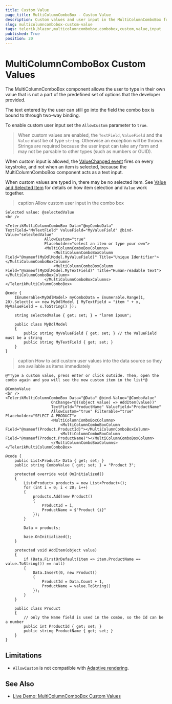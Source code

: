 ```yaml
---
title: Custom Value
page_title: MultiColumnComboBox - Custom Value
description: Custom values and user input in the MultiColumnComboBox for Blazor.
slug: multicolumncombobox-custom-value
tags: telerik,blazor,multicolumncombobox,combobox,custom,value,input
published: True
position: 20
---
```


# MultiColumnComboBox Custom Values

The MultiColumnComboBox component allows the user to type in their own value that is not a part of the predefined set of options that the developer provided.

The text entered by the user can still go into the field the combo box is bound to through two-way binding.

To enable custom user input set the `AllowCustom` parameter to `true`.

> When custom values are enabled, the `TextField`, `ValueField` and the `Value` must be of type `string`. Otherwise an exception will be thrown. Strings are required because the user input can take any form and may not be parsable to other types (such as numbers or GUID).

When custom input is allowed, the [ValueChanged event](slug://multicolumncombobox-events) fires on every keystroke, and not when an item is selected, because the MultiColumnComboBox component acts as a text input.

When custom values are typed in, there may be no selected item. See [Value and Selected Item](slug://multicolumncombobox-data-binding#value-and-selected-item) for details on how item selection and `Value` work together.

>caption Allow custom user input in the combo box

````RAZOR
Selected value: @selectedValue
<br />

<TelerikMultiColumnComboBox Data="@myComboData" TextField="MyTextField" ValueField="MyValueField" @bind-Value="selectedValue"
                 AllowCustom="true"
                 Placeholder="select an item or type your own">
                 <MultiColumnComboBoxColumns>
                     <MultiColumnComboBoxColumn Field="@nameof(MyDdlModel.MyValueField)" Title="Unique Identifier"></MultiColumnComboBoxColumn>
                     <MultiColumnComboBoxColumn Field="@nameof(MyDdlModel.MyTextField)" Title="Human-readable text"></MultiColumnComboBoxColumn>
                 </MultiColumnComboBoxColumns>
</TelerikMultiColumnComboBox>

@code {
    IEnumerable<MyDdlModel> myComboData = Enumerable.Range(1, 20).Select(x => new MyDdlModel { MyTextField = "item " + x, MyValueField = x.ToString() });

    string selectedValue { get; set; } = "lorem ipsum";

    public class MyDdlModel
    {
        public string MyValueField { get; set; } // the ValueField must be a string
        public string MyTextField { get; set; }
    }
}
````

>caption How to add custom user values into the data source so they are available as items immediately

````RAZOR
@*Type a custom value, press enter or click outside. Then, open the combo again and you will see the new custom item in the list*@

@ComboValue
<br />
<TelerikMultiColumnComboBox Data="@Data" @bind-Value="@ComboValue"
                    OnChange="@((object value) => AddItem(value))"
                    TextField="ProductName" ValueField="ProductName"
                    AllowCustom="true" Filterable="true" Placeholder="SELECT A PRODUCT">
                    <MultiColumnComboBoxColumns>
                        <MultiColumnComboBoxColumn Field="@nameof(Product.ProductId)"></MultiColumnComboBoxColumn>
                        <MultiColumnComboBoxColumn Field="@nameof(Product.ProductName)"></MultiColumnComboBoxColumn>
                    </MultiColumnComboBoxColumns>
</TelerikMultiColumnComboBox>

@code {
    public List<Product> Data { get; set; }
    public string ComboValue { get; set; } = "Product 3";

    protected override void OnInitialized()
    {
        List<Product> products = new List<Product>();
        for (int i = 0; i < 20; i++)
        {
            products.Add(new Product()
            {
                ProductId = i,
                ProductName = $"Product {i}"
            });
        }

        Data = products;

        base.OnInitialized();
    }

    protected void AddItem(object value)
    {
        if (Data.FirstOrDefault(item => item.ProductName == value.ToString()) == null)
        {
            Data.Insert(0, new Product()
            {
                ProductId = Data.Count + 1,
                ProductName = value.ToString()
            });
        }
    }

    public class Product
    {
        // only the Name field is used in the combo, so the Id can be a number
        public int ProductId { get; set; } 
        public string ProductName { get; set; }
    }
}
````

## Limitations

* `AllowCustom` is not compatible with [Adaptive rendering](slug://adaptive-rendering).

## See Also

* [Live Demo: MultiColumnComboBox Custom Values](https://demos.telerik.com/blazor-ui/multicolumncombobox/custom-values)
